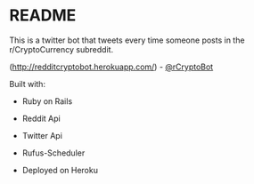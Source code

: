 # README

This is a twitter bot that tweets every time someone posts in the r/CryptoCurrency subreddit. 

(http://redditcryptobot.herokuapp.com/) - [@rCryptoBot](https://twitter.com/rCryptoBot)

Built with:

- Ruby on Rails

- Reddit Api

- Twitter Api

- Rufus-Scheduler

- Deployed on Heroku
